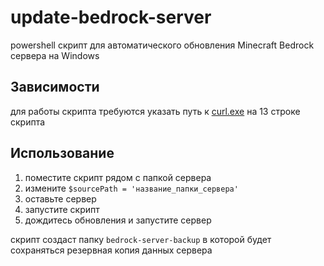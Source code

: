# update-bedrock-server
powershell скрипт для автоматического обновления Minecraft Bedrock сервера на Windows

## Зависимости
для работы скрипта требуются указать путь к [curl.exe](https://curl.se/windows/) на 13 строке скрипта

## Использованиe
1. поместите скрипт рядом с папкой сервера
2. измените `$sourcePath = 'название_папки_сервера'`
3. оставьте сервер
4. запустите скрипт
5. дождитесь обновления и запустите сервер

скрипт создаст папку `bedrock-server-backup` в которой будет сохраняться резервная копия данных сервера
